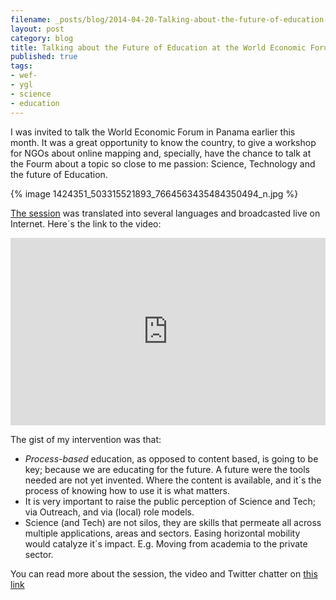```yaml
---
filename: _posts/blog/2014-04-20-Talking-about-the-future-of-education-at-WEF.md
layout: post
category: blog 
title: Talking about the Future of Education at the World Economic Forum
published: true 
tags:
- wef-
- ygl
- science
- education
---
```


I was invited to talk the World Economic Forum in Panama earlier this month. It was a great opportunity to know the country, to give a workshop for NGOs about online mapping and, specially, have the chance to talk at the Fourm about a topic so close to me passion: Science, Technology and the future of Education.

{% image 1424351_503315521893_7664563435484350494_n.jpg %}



[The session](http://www.weforum.org/sessions/summary/educating-tomorrow/) was translated into several languages and broadcasted live on Internet.<!--more--> Here´s the link to the video:

<iframe src="https://new.livestream.com/accounts/1909571/events/2867685/videos/46938547/player?autoPlay=false&amp;mute=false&amp;width=&amp;height=" width="100%" height="300px" frameborder="0" scrolling="no"></iframe>


The gist of my intervention was that:

* *Process-based* education, as opposed to content based, is going to be key; because we are educating for the future. A future were the tools needed are not yet invented. Where the content is available, and it´s the process of knowing how to use it is what matters.
* It is very important to raise the public perception of Science and Tech; via Outreach, and via (local) role models.
* Science (and Tech) are not silos, they are skills that permeate all across multiple applications, areas and sectors. Easing horizontal mobility would catalyze it´s impact. E.g. Moving from academia to the  private sector.

You can read more about the session, the video and Twitter chatter on [this link](http://www.weforum.org/sessions/summary/educating-tomorrow/)

